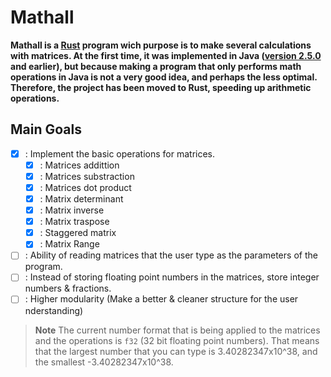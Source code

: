 # Mathall

<b> Mathall is a <a href="https://www.rust-lang.org/">Rust</a> program wich purpose is to make several calculations with matrices. At the first time, it was implemented in Java (<a href="https://github.com/Filipondios/The-Mathall-Project/releases/tag/v2.5.0">version 2.5.0</a> and earlier), but because making a program that only performs math operations in Java is not a very good idea, and perhaps the less optimal. Therefore, the project has been moved to Rust, speeding up arithmetic operations. </b>

## Main Goals

- [X] : Implement the basic operations for matrices.
  - [X] : Matrices addittion 
  - [X] : Matrices substraction
  - [X] : Matrices dot product
  - [X] : Matrix determinant
  - [X] : Matrix inverse
  - [X] : Matrix traspose
  - [X] : Staggered matrix
  - [X] : Matrix Range
- [ ] : Ability of reading matrices that the user type as the parameters of the program.
- [ ] : Instead of storing floating point numbers in the matrices, store integer numbers & fractions.
- [ ] : Higher modularity (Make a better & cleaner structure for the user nderstanding)

> **Note**
> The current number format that is being applied to the matrices and the operations is `f32` (32 bit floating point numbers). That means that the largest number that you can type is 3.40282347x10^38, and the smallest -3.40282347x10^38.
